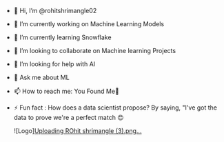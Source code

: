 - 👋 Hi, I’m @rohitshrimangle02
- 🔭 I’m currently working on Machine Learning Models
- 🌱 I’m currently learning Snowflake
- 👯 I’m looking to collaborate on Machine learning Projects
- 🤔 I’m looking for help with AI
- 💬 Ask me about ML
- 📫 How to reach me: You Found Me🫡
- ⚡ Fun fact : How does a data scientist propose?
                By saying, "I've got the data to prove we're a perfect match 😍

  ![Logo][Uploading ROhit shrimangle (3).png…]()
